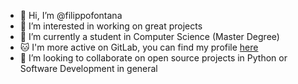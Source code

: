 - 👋 Hi, I’m @filippofontana
- 👀 I’m interested in working on great projects
- 🌱 I’m currently a student in Computer Science (Master Degree)
- 🐱 I'm more active on GitLab, you can find my profile [here](https://gitlab.com/flepa)
- 💞️ I’m looking to collaborate on open source projects in Python or Software Development in general

<!---
filippofontana/filippofontana is a ✨ special ✨ repository because its `README.md` (this file) appears on your GitHub profile.
You can click the Preview link to take a look at your changes.
--->
